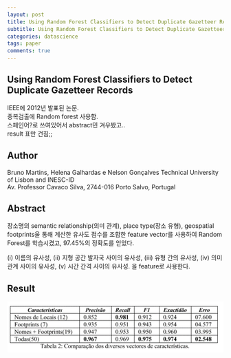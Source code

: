 ```yaml
---
layout: post
title: Using Random Forest Classifiers to Detect Duplicate Gazetteer Records (IEEE 2012)
subtitle: Using Random Forest Classifiers to Detect Duplicate Gazetteer Records (IEEE 2012)
categories: datascience
tags: paper
comments: true
---
```


## Using Random Forest Classifiers to Detect Duplicate Gazetteer Records 
IEEE에 2012년 발표된 논문.  
중복검출에 Random forest 사용함.  
스페인어?로 쓰여있어서 abstract민 겨우봤고..  
result 표만 건짐;;  

## Author
Bruno Martins, Helena Galhardas e Nelson Gonçalves Technical University of Lisbon and INESC-ID  
Av. Professor Cavaco Silva, 2744-016 Porto Salvo, Portugal  

## Abstract
장소명의 semantic relationship(의미 관계), place type(장소 유형), geospatial footprints울 통해 계산한 유사도 점수를 조합한 feature vector를 사용하여 Random Forest를 학습시켰고, 97.45%의 정확도를 얻었다. 

(i) 이름의 유사성, (ii) 지형 공간 발자국 사이의 유사성, (iii) 유형 간의 유사성, (iv) 의미 관계 사이의 유사성, (v) 시간 간격 사이의 유사성. 을 feature로 사용한다. 

## Result

![img1](https://github.com/berrrrr/berrrrr.github.io/blob/master/_images/using_random_foresest_dup_gzt_chk_1.png?raw=true)